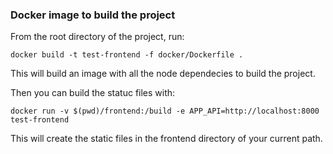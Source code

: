 ### Docker image to build the project

From the root directory of the project, run:

```
docker build -t test-frontend -f docker/Dockerfile .
```

This will build an image with all the node dependecies to build the project.

Then you can build the statuc files with:

```
docker run -v $(pwd)/frontend:/build -e APP_API=http://localhost:8000 test-frontend
```

This will create the static files in the frontend directory of your current path.
